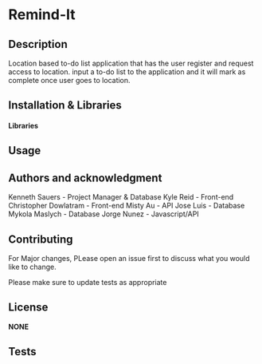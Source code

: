 # Remind-It

## Description
Location based to-do list application that has the user register and request access to location. input a to-do list to the application
and it will mark as complete once user goes to location.

## Installation & Libraries

#### Libraries

## Usage


## Authors and acknowledgment
Kenneth Sauers - Project Manager & Database
Kyle Reid - Front-end
Christopher Dowlatram - Front-end
Misty Au - API
Jose Luis - Database
Mykola Maslych - Database
Jorge Nunez - Javascript/API

## Contributing
For Major changes, PLease open an issue first to discuss what 
you would like to change.

Please make sure to update tests as appropriate

## License

**NONE**

## Tests
